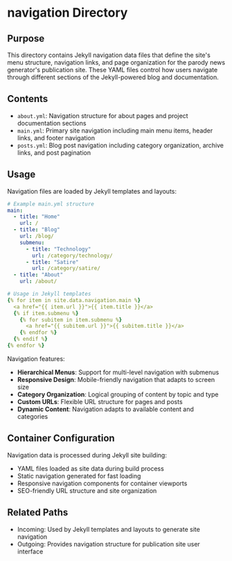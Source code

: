 
# navigation Directory

## Purpose
This directory contains Jekyll navigation data files that define the site's menu structure, navigation links, and page organization for the parody news generator's publication site. These YAML files control how users navigate through different sections of the Jekyll-powered blog and documentation.

## Contents
- `about.yml`: Navigation structure for about pages and project documentation sections
- `main.yml`: Primary site navigation including main menu items, header links, and footer navigation
- `posts.yml`: Blog post navigation including category organization, archive links, and post pagination

## Usage
Navigation files are loaded by Jekyll templates and layouts:

```yaml
# Example main.yml structure
main:
  - title: "Home"
    url: /
  - title: "Blog"
    url: /blog/
    submenu:
      - title: "Technology"
        url: /category/technology/
      - title: "Satire"
        url: /category/satire/
  - title: "About"
    url: /about/

# Usage in Jekyll templates
{% for item in site.data.navigation.main %}
  <a href="{{ item.url }}">{{ item.title }}</a>
  {% if item.submenu %}
    {% for subitem in item.submenu %}
      <a href="{{ subitem.url }}">{{ subitem.title }}</a>
    {% endfor %}
  {% endif %}
{% endfor %}
```

Navigation features:
- **Hierarchical Menus**: Support for multi-level navigation with submenus
- **Responsive Design**: Mobile-friendly navigation that adapts to screen size
- **Category Organization**: Logical grouping of content by topic and type
- **Custom URLs**: Flexible URL structure for pages and posts
- **Dynamic Content**: Navigation adapts to available content and categories

## Container Configuration
Navigation data is processed during Jekyll site building:
- YAML files loaded as site data during build process
- Static navigation generated for fast loading
- Responsive navigation components for container viewports
- SEO-friendly URL structure and site organization

## Related Paths
- Incoming: Used by Jekyll templates and layouts to generate site navigation
- Outgoing: Provides navigation structure for publication site user interface
